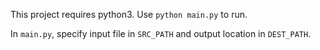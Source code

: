 This project requires python3. Use `python main.py` to run.

In `main.py`, specify input file in `SRC_PATH` and output location in `DEST_PATH`.